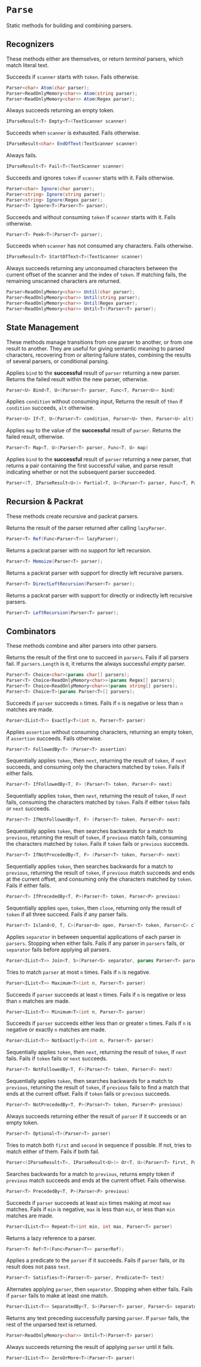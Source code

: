 # `Parse`

Static methods for building and combining parsers.

## Recognizers

These methods either are themselves, or return *terminal* parsers, which match literal text.

Succeeds if `scanner` starts with `token`. Fails otherwise.

```cs
Parser<char> Atom(char parser);
Parser<ReadOnlyMemory<char>> Atom(string parser);
Parser<ReadOnlyMemory<char>> Atom(Regex parser);
```

Always succeeds returning an empty token.

```cs
IParseResult<T> Empty<T>(TextScanner scanner)
```

Succeeds when `scanner` is exhausted. Fails otherwise.

```cs
IParseResult<char> EndOfText(TextScanner scanner)
```

Always fails.

```cs
IParseResult<T> Fail<T>(TextScanner scanner)
```

Succeeds and ignores `token` if `scanner` starts with it. Fails otherwise.

```cs
Parser<char> Ignore(char parser);
Parser<string> Ignore(string parser);
Parser<string> Ignore(Regex parser);
Parser<T> Ignore<T>(Parser<T> parser);
```

Succeeds and without consuming `token` if `scanner` starts with it. Fails otherwise.

```cs
Parser<T> Peek<T>(Parser<T> parser);
```

Succeeds when `scanner` has not consumed any characters. Fails otherwise.

```cs
IParseResult<T> StartOfText<T>(TextScanner scanner)
```

Always succeeds returning any unconsumed characters between the current offset of the scanner and the index of `token`. If matching fails, the remaining unscanned characters are returned.

```cs
Parser<ReadOnlyMemory<char>> Until(char parser);
Parser<ReadOnlyMemory<char>> Until(string parser);
Parser<ReadOnlyMemory<char>> Until(Regex parser);
Parser<ReadOnlyMemory<char>> Until<T>(Parser<T> parser);
```

## State Management

These methods manage transitions from one parser to another, or from one result to another. They are useful for giving semantic meaning to parsed characters, recovering from or altering failure states, combining the results of several parsers, or conditional parsing.

Applies `bind` to the **successful** result of `parser` returning a new parser. Returns the failed result within the new parser, otherwise.

```cs
Parser<U> Bind<T, U>(Parser<T> parser, Func<T, Parser<U>> bind)
```

Applies `condition` without consuming input, Returns the result of `then` if `condition` succeeds, `alt` otherwise.

```cs
Parser<U> If<T, U>(Parser<T> condition, Parser<U> then, Parser<U> alt)
```

Applies `map` to the value of the **successful** result of `parser`. Returns the failed result, otherwise.

```cs
Parser<T> Map<T, U>(Parser<T> parser, Func<T, U> map)
```

Applies `bind` to the **successful** result of `parser` returning a new parser, that returns a pair containing the first successful value, and parse result indicating whether or not the subsequent parser succeeded.

```cs
Parser<(T, IParseResult<U>)> Partial<T, U>(Parser<T> parser, Func<T, Parser<U>> bind)
```

## Recursion & Packrat

These methods create recursive and packrat parsers.

Returns the result of the parser returned after calling `lazyParser`.

```cs
Parser<T> Ref(Func<Parser<T>> lazyParser);
```

Returns a packrat parser with no support for left recursion.

```cs
Parser<T> Memoize(Parser<T> parser);
```

Returns a packrat parser with support for directly left recursive parsers.

```cs
Parser<T> DirectLeftRecursion(Parser<T> parser);
```

Returns a packrat parser with support for directly or indirectly left recursive parsers.

```cs
Parser<T> LeftRecursion(Parser<T> parser);
```

## Combinators

These methods combine and alter parsers into other parsers.

Returns the result of the first one to succeed in `parsers`. Fails if all parsers fail. If `parsers.Length` is `0`, it returns the always successful *empty* parser.

```cs
Parser<T> Choice<char>(params char[] parsers);
Parser<T> Choice<ReadOnlyMemory<char>>(params Regex[] parsers);
Parser<T> Choice<ReadOnlyMemory<char>>(params string[] parsers);
Parser<T> Choice<T>(params Parser<T>[] parsers);
```

Succeeds if `parser` succeeds `n` times. Fails if `n` is negative or less than `n` matches are made.
```cs
Parser<IList<T>> Exactly<T>(int n, Parser<T> parser)
```

Applies `assertion` without consuming characters, returning an empty token, if `assertion` succeeds. Fails otherwise.

```cs
Parser<T> FollowedBy<T> (Parser<T> assertion)
```

Sequentially applies `token`, then `next`, returning the result of `token`, if `next` succeeds, and consuming only the characters matched by `token`. Fails if either fails.
```cs
Parser<T> IfFollowedBy<T, F> (Parser<T> token, Parser<F> next)
```

Sequentially applies `token`, then `next`, returning the result of `token`, if `next` fails, consuming the characters matched by `token`. Fails if either `token` fails or `next` succeeds.

```cs
Parser<T> IfNotFollowedBy<T, F> (Parser<T> token, Parser<F> next)
```

Sequentially applies `token`, then searches backwards for a match to `previous`, returning the result of `token`, if `previous` match fails, consuming the characters matched by `token`. Fails if `token` fails or `previous` succeeds.

```cs
Parser<T> IfNotPrecededBy<T, F> (Parser<T> token, Parser<F> next)
```

Sequentially applies `token`, then searches backwards for a match to `previous`, returning the result of `token`, if `previous` match succeeds and ends at the current offset, and consuming only the characters matched by `token`. Fails if either fails.
```cs
Parser<T> IfPrecededBy<T, P>(Parser<T> token, Parser<P> previous)
```
Sequentially applies `open`, `token`, then `close`, returning only the result of `token` if all three succeed. Fails if any parser fails.
```cs
Parser<T> Island<O, T, C>(Parser<O> open, Parser<T> token, Parser<C> close)
```
Applies `separator` in between sequential applications of each parser in `parsers`. Stopping when either fails. Fails if any parser in `parsers` fails, or `separator` fails before applying all parsers.
```cs
Parser<IList<T>> Join<T, S>(Parser<S> separator, params Parser<T> parsers)
```
Tries to match `parser` at most `n` times. Fails if `n` is negative.
```cs
Parser<IList<T>> Maximum<T>(int n, Parser<T> parser)
```
Succeeds if `parser` succeeds at least `n` times. Fails if `n` is negative or less than `n` matches are made.
```cs
Parser<IList<T>> Minimum<T>(int n, Parser<T> parser)
```

Succeeds if `parser` succeeds either less than or greater `n` times. Fails if `n` is negative or exactly `n` matches are made.

```cs
Parser<IList<T>> NotExactly<T>(int n, Parser<T> parser)
```
Sequentially applies `token`, then `next`, returning the result of `token`, if `next` fails. Fails if `token` fails or `next` succeeds.
```cs
Parser<T> NotFollowedBy<T, F>(Parser<T> token, Parser<F> next)
```
Sequentially applies `token`, then searches backwards for a match to `previous`, returning the result of `token`, if `previous` fails to find a match that ends at the current offset. Fails if `token` fails or `previous` succeeds.
```cs
Parser<T> NotPrecededBy<T, P>(Parser<T> token, Parser<P> previous)
```
Always succeeds returning either the result of `parser` if it succeeds or an empty token.
```cs
Parser<T> Optional<T>(Parser<T> parser)
```
Tries to match both `first` and `second` in sequence if possible. If not, tries to match either of them. Fails if both fail.
```cs
Parser<(IParseResult<T>, IParseResult<U>)> Or<T, U>(Parser<T> first, Parser<U> second)
```

Searches backwards for a match to `previous`, returns empty token if `previous` match succeeds and ends at the current offset. Fails otherwise.

```cs
Parser<T> PrecededBy<T, P>(Parser<P> previous)
```

Succeeds if `parser` succeeds at least `min` times making at most `max` matches. Fails if `min` is negative, `max` is less than `min`, or less than `min` matches are made.
```cs
Parser<IList<T>> Repeat<T>(int min, int max, Parser<T> parser)
```

Returns a lazy reference to a parser.

```cs
Parser<T> Ref<T>(Func<Parser<T>> parserRef);
```

Applies a predicate to the `parser` if it succeeds. Fails if `parser` fails, or its result does not pass `test`.
```cs
Parser<T> Satisfies<T>(Parser<T> parser, Predicate<T> test)
```
Alternates applying `parser`, then `separator`. Stopping when either fails. Fails if `parser` fails to make at least one match.
```cs
Parser<IList<T>> SeparatedBy<T, S>(Parser<T> parser, Parser<S> separator)
```
Returns any text preceding successfully parsing `parser`. If `parser` fails, the rest of the unparsed text is returned.
```cs
Parser<ReadOnlyMemory<char>> Until<T>(Parser<T> parser)
```
Always succeeds returning the result of applying `parser` until it fails.
```cs
Parser<IList<T>> ZeroOrMore<T>(Parser<T> parser)
```
